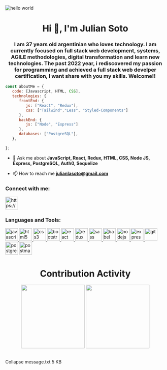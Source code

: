 <img  src="https://www.safersociety.com/wp-content/uploads/2018/04/Gif-animation-hello.gif" alt="hello world"/>

<h1 align="center">Hi 👋, I'm Julian Soto</h1>

<h3 align="center">I am 37 years old argentinian who loves technology. I am currently focused on full stack web development, systems, AGILE methodologies, digital transformation and learn new technologies. The past 2022 year, i rediscovered my passion for programming and achieved a full stack web develper certification, I want share with you my skills. Welcome!!</h3>

```javascript
const aboutMe = {  
   code: [Javascript, HTML, CSS],
   technologies: {
      frontEnd: {
         js: ["React", "Redux"],
         css: ["Tailwind","Less", "Styled-Components"]
      },
      backEnd: {
         js: ["Node", "Express"]
      },
      databases: ["PostgreSQL"],
   },
  
};
```
- 💬 Ask me about **JavaScript, React, Redux, HTML, CSS, Node JS, Express, PostgreSQL, Auth0, Sequelize**

- 📫 How to reach me **julianlasoto@gmail.com**

<h3 align="left">Connect with me:</h3>
<p align="left">
<a href="https://www.linkedin.com/in/julian-soto-dev/" target="_blank"><img align="center" src="https://cdn-icons-png.flaticon.com/512/174/174857.png" alt="https://www.linkedin.com/in/julian-soto-dev/" height="40" width="40" /></a>

<h3 align="left">Languages and Tools:</h3>
<p align="left">  <a href="https://developer.mozilla.org/en-US/docs/Web/JavaScript" target="_blank"> <img src="https://upload.wikimedia.org/wikipedia/commons/thumb/9/99/Unofficial_JavaScript_logo_2.svg/1024px-Unofficial_JavaScript_logo_2.svg.png" alt="javascript" width="40" height="40"/> </a> 
<a href="https://www.w3.org/html/" target="_blank"> <img src="https://upload.wikimedia.org/wikipedia/commons/thumb/3/38/HTML5_Badge.svg/600px-HTML5_Badge.svg.png" alt="html5" width="40" height="40"/> </a>
<a href="https://www.w3schools.com/css/" target="_blank"> <img src="https://cdn4.iconfinder.com/data/icons/social-media-logos-6/512/121-css3-512.png" alt="css3" width="40" height="40"/> </a> 
<a href="https://getbootstrap.com" target="_blank"> <img src="https://upload.wikimedia.org/wikipedia/commons/thumb/b/b2/Bootstrap_logo.svg/1024px-Bootstrap_logo.svg.png" alt="bootstrap" width="40" height="40"/> </a> 
<a href="https://reactjs.org/" target="_blank"> <img src="https://seeklogo.com/images/R/react-logo-7B3CE81517-seeklogo.com.png" alt="react" width="40" height="40"/> </a> 
<a href="https://redux.js.org" target="_blank"> <img src="https://seeklogo.com/images/R/redux-logo-9CA6836C12-seeklogo.com.png" alt="redux" width="40" height="40"/> </a> <a href="https://sass-lang.com" target="_blank"> <img src="https://upload.wikimedia.org/wikipedia/commons/thumb/9/96/Sass_Logo_Color.svg/1280px-Sass_Logo_Color.svg.png" alt="sass" width="40" height="40"/> </a>
<a href="https://babeljs.io/" target="_blank"> <img src="https://www.vectorlogo.zone/logos/babeljs/babeljs-icon.svg" alt="babel" width="40" height="40"/> </a>
<a href="https://nodejs.org" target="_blank"> <img src="https://cdn.pixabay.com/photo/2015/04/23/17/41/node-js-736399_960_720.png" alt="nodejs" height="40"/> </a>
<a href="https://expressjs.com" target="_blank"> <img src="https://i.cloudup.com/zfY6lL7eFa-3000x3000.png" alt="express" height="40"/> </a> 
<a href="https://git-scm.com/" target="_blank"> <img src="https://www.vectorlogo.zone/logos/git-scm/git-scm-icon.svg" alt="git" width="40" height="40"/> </a> 
<a href="https://www.postgresql.org" target="_blank"> <img src="https://upload.wikimedia.org/wikipedia/commons/thumb/2/29/Postgresql_elephant.svg/1200px-Postgresql_elephant.svg.png" alt="postgresql" width="40" height="40"/></a> 
<a href="https://postman.com" target="_blank"> <img src="https://www.vectorlogo.zone/logos/getpostman/getpostman-icon.svg" alt="postman" width="40" height="40"/> </a>

 <div align="center">
    <h1>Contribution Activity</h1>
    <img src="https://github-readme-stats.vercel.app/api?username=julianluissoto&title_color=6FDA44&text_color=FFFFFF&show_icons=true&icon_color=6FDA44&include_all_commits=true&count_private=true&theme=dark" height="200" />
    <img src="https://github-readme-streak-stats.herokuapp.com/?user=julianluissoto&theme=dark&date_format=j%20M%5B%20Y%5D&currStreakLabel=6FDA44&fire=6FDA44&ring=6FDA44" height="200" />
    <br>
    <br>
</div>



Collapse
message.txt
5 KB

